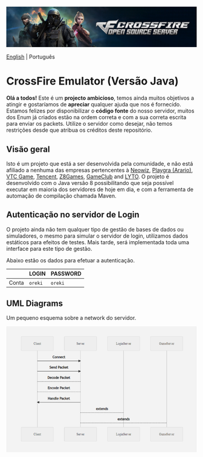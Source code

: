 ![](banner.jpg)

[English](README.md) | Português

# CrossFire Emulator (Versão Java)
**Olá a todos!** Este é um **projecto ambicioso**, temos ainda muitos objetivos a atingir e gostaríamos de **apreciar** qualquer ajuda que nos é fornecido. Estamos felizes por disponibilizar o **código fonte** do nosso servidor, muitos dos Enum já criados estão na ordem correta e com a sua correta escrita para enviar os packets. Utilize o servidor como desejar, não temos restrições desde que atribua os créditos deste repositório.

## Visão geral
Isto é um projeto que está a ser desenvolvida pela comunidade, e não está afiliado a nenhuma das empresas pertencentes à [Neowiz](https://www.neowiz.com/), [Playgra (Arario)](http://playgra.com/), [VTC Game](https://www.vtcgame.vn/), [Tencent](https://www.tencent.com/), [Z8Games](https://www.z8games.com/), [GameClub](https://www.gameclub.ph/) and [LYTO](https://www.lytogame.com/). O projeto é desenvolvido com o Java versão 8 possibilitando que seja possível executar em maioria dos servidores de hoje em dia, e com a ferramenta de automação de compilação chamada Maven.

## Autenticação no servidor de Login
O projeto ainda não tem qualquer tipo de gestão de bases de dados ou simuladores, o mesmo para simular o servidor de login, utilizamos dados estáticos para efeitos de testes. Mais tarde, será implementada toda uma interface para este tipo de gestão.

Abaixo estão os dados para efetuar a autenticação.

| |LOGIN|PASSWORD|
|---|---|---|
|Conta|`oreki`|`oreki`

## UML Diagrams
Um pequeno esquema sobre a network do servidor.

![](diagram.png)
